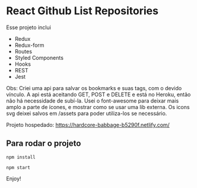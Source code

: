 # React Github List Repositories

Esse projeto inclui
- Redux
- Redux-form
- Routes
- Styled Components
- Hooks
- REST
- Jest

Obs: Criei uma api para salvar os bookmarks e suas tags, com o devido vínculo. A api está aceitando GET, POST e DELETE e está no Heroku, então não há necessidade de subí-la. Usei o font-awesome para deixar mais amplo a parte de ícones, e mostrar como se usar uma lib externa. Os icons svg deixei salvos em /assets para poder utiliza-los se necessário.


Projeto hospedado: https://hardcore-babbage-b5290f.netlify.com/

## Para rodar o projeto

```npm install```

```npm start```

Enjoy!
